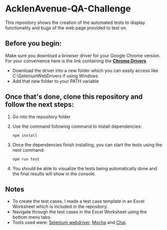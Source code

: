 # AcklenAvenue-QA-Challenge
This repository shows the creation of the automated tests to display functionality and bugs of the web page provided to test on.

## Before you begin:
 Make sure you download a browser driver for your Google Chrome version. 
 For your convenience here is the link containing the **[Chrome Drivers](http://chromedriver.storage.googleapis.com/index.html)**

 * Download the driver into a new folder which you can easily access like C:\SeleniumWebDrivers if using Windows
 * Add that new folder to your PATH variable 

## Once that's done, clone this repository and follow the next steps:
1. Go into the repository folder
   
2. Use the command following command to install dependencies:
   ```
   npm install 
   ```
3. Once the dependencies finish installing, you can start the tests using the next command:
   ```
   npm run test
   ```

4. You should be able to visualize the tests being automatically done and the final results will show in the console.

## Notes
* To create the test cases, I made a test case template in an Excel Worksheet which is included in the repository.
* Navigate through the test cases in the Excel Worksheet using the bottom menu tabs.
* Tools used were: [Selenium webdriver](https://www.npmjs.com/package/selenium-webdriver), [Mocha](https://mochajs.org/) and [Chai](https://www.chaijs.com/).
